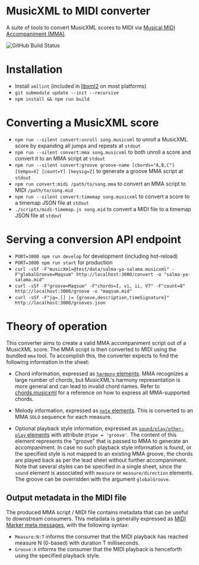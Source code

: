 MusicXML to MIDI converter
======================

A suite of tools to convert MusicXML scores to MIDI via [Musical MIDI Accompaniment (MMA)](http://www.mellowood.ca/mma/).

![GitHub Build Status](https://github.com/infojunkie/musicxml-mma/workflows/Test/badge.svg)

# Installation
- Install `xmllint` (included in [libxml2](http://www.xmlsoft.org/) on most platforms)
- `git submodule update --init --recursive`
- `npm install && npm run build`

# Converting a MusicXML score
- `npm run --silent convert:unroll song.musicxml` to unroll a MusicXML score by expanding all jumps and repeats at `stdout`
- `npm run --silent convert:mma song.musicxml` to both unroll a score and convert it to an MMA script at `stdout`
- `npm run --silent convert:groove groove-name [chords="A,B,C"] [tempo=X] [count=Y] [keysig=Z]` to generate a groove MMA script at `stdout`
- `npm run convert:midi /path/to/song.mma` to convert an MMA script to MIDI `/path/to/song.mid`
- `npm run --silent convert:timemap song.musicxml` to convert a score to a timemap JSON file at `stdout`
- `./scripts/midi-timemap.js song.mid` to convert a MIDI file to a timemap JSON file at `stdout`

# Serving a conversion API endpoint
- `PORT=3000 npm run develop` for development (including hot-reload)
- `PORT=3000 npm run start` for production
- `curl -sSf -F"musicXml=@test/data/salma-ya-salama.musicxml" -F"globalGroove=Maqsum" http://localhost:3000/convert -o "salma-ya-salama.mid"`
- `curl -sSf -F"groove=Maqsum" -F"chords=I, vi, ii, V7" -F"count=8" http://localhost:3000/groove -o "maqsum.mid"`
- `curl -sSf -F"jq=.[] |= {groove,description,timeSignature}" http://localhost:3000/grooves.json`

# Theory of operation
This converter aims to create a valid MMA accompaniment script out of a MusicXML score. The MMA script is then converted to MIDI using the bundled `mma` tool. To accomplish this, the converter expects to find the following information in the sheet:

- Chord information, expressed as [`harmony` elements](https://w3c.github.io/musicxml/musicxml-reference/elements/harmony/). MMA recognizes a large number of chords, but MusicXML's harmony representation is more general and can lead to invalid chord names. Refer to [chords.musicxml](test/data/chords.musicxml) for a reference on how to express all MMA-supported chords.

- Melody information, expressed as [`note` elements](https://www.w3.org/2021/06/musicxml40/musicxml-reference/elements/note/). This is converted to an MMA `SOLO` sequence for each measure.

- Optional playback style information, expressed as [`sound/play/other-play` elements](https://www.w3.org/2021/06/musicxml40/musicxml-reference/elements/other-play/) with attribute `@type = 'groove'`. The content of this element represents the "groove" that is passed to MMA to generate an accompaniment. In case no such playback style information is found, or the specified style is not mapped to an existing MMA groove, the chords are played back as per the lead sheet without further accompaniment. Note that several styles can be specified in a single sheet, since the `sound` element is associated with `measure` or `measure/direction` elements. The groove can be overridden with the argument `globalGroove`.

## Output metadata in the MIDI file
The produced MMA script / MIDI file contains metadata that can be useful to downstream consumers. This metadata is generally expressed as [MIDI Marker meta messages](https://www.recordingblogs.com/wiki/midi-marker-meta-message), with the following syntax:
- `Measure:N:T` informs the consumer that the MIDI playback has reached measure N (0-based) with duration T milliseconds.
- `Groove:X` informs the consumer that the MIDI playback is henceforth using the specified playback style.
